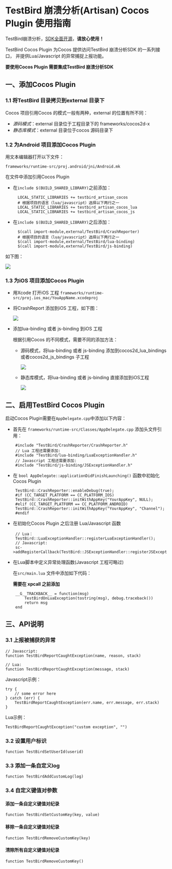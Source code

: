 # TestBird 崩溃分析(Artisan) Cocos Plugin 使用指南

TestBird崩溃分析，[SDK全面开源](https://github.com/TheTestBird)，**请放心使用！**

TestBird Cocos Plugin 为Cocos 提供访问TestBird 崩溃分析SDK 的一系列接口，
并提供Lua/Javascript 的异常捕捉上报功能。

**要使用Cocos Plugin 需要集成TestBird 崩溃分析SDK**

## 一、添加Cocos Plugin

### 1.1 将TestBird 目录拷贝到external 目录下
Cocos 项目引用Cocos 的模式一般有两种，external 的位置有所不同：

* *源码模式*：external 目录位于工程目录下的 frameworks/cocos2d-x
* *静态库模式*：external 目录位于cocos 源码目录下

### 1.2 为Android 项目添加Cocos Plugin
用文本编辑器打开以下文件：

	frameworks/runtime-src/proj.android/jni/Android.mk

在文件中添加引用Cocos Plugin

* 在`include $(BUILD_SHARED_LIBRARY)`之前添加：

		LOCAL_STATIC_LIBRARIES += testbird_artisan_cocos
		# 根据项目的语言（lua/javascript）选择以下两行之一
		LOCAL_STATIC_LIBRARIES += testbird_artisan_cocos_lua
		LOCAL_STATIC_LIBRARIES += testbird_artisan_cocos_js

* 在`include $(BUILD_SHARED_LIBRARY)`之后添加：

		$(call import-module,external/TestBird/CrashReporter)
		# 根据项目的语言（lua/javascript）选择以下两行之一
		$(call import-module,external/TestBird/lua-binding)
		$(call import-module,external/TestBird/js-binding)

如下图：

![](images/edit-mk.png)

### 1.3 为iOS 项目添加Cocos Plugin
*  用Xcode 打开iOS 工程 `frameworks/runtime-src/proj.ios_mac/YouAppName.xcodeproj`
*  将CrashReport 添加到iOS 工程，如下图：

    ![](images/add-crashreporter.png)

*  添加lua-binding 或者 js-binding 到iOS 工程

    根据引用Cocos 的不同模式，需要不同的添加方法：

    -   源码模式，将lua-binding 或者 js-binding 添加到cocos2d_lua_bindings 或者cocos2d_js_bindings 子工程

        ![](image/add-lua-binding.png)

    -   静态库模式，将lua-binding 或者 js-binding 直接添加到iOS工程

        ![](images/add-lua-binding2.png)

## 二、启用TestBird Cocos Plugin
启动Cocos Plugin需要在`AppDelegate.cpp`中添加以下内容：

*  首先在 `frameworks/runtime-src/Classes/AppDelegate.cpp` 添加头文件引用：
		
		#include "TestBird/CrashReporter/CrashReporter.h"
    	// Lua 工程还需要添加:
        #include "TestBird/lua-binding/LuaExceptionHandler.h"    
    	// Javascript 工程还需要添加:    
    	#include "TestBird/js-binding/JSExceptionHandler.h"
    
*  在 `bool AppDelegate::applicationDidFinishLaunching()` 函数中初始化Cocos Plugin
    
    	TestBird::CrashReporter::enableDebug(true);
    	#if (CC_TARGET_PLATFORM == CC_PLATFORM_IOS)
    	TestBird::CrashReporter::initWithAppKey("YourAppKey", NULL);
    	#elif (CC_TARGET_PLATFORM == CC_PLATFORM_ANDROID)
    	TestBird::CrashReporter::initWithAppKey("YourAppKey", "Channel");
    	#endif
    
*  在初始化Cocos Plugin 之后注册 Lua/Javascript 函数

    	// Lua：
    	TestBird::LuaExceptionHandler::registerLuaExceptionHandler();
    	// Javascript:
    	sc->addRegisterCallback(TestBird::JSExceptionHandler::registerJSExceptionHandler);

*  在Lua脚本中定义异常处理函数(Javascript 工程可略过)

    在`src/main.lua` 文件中添加如下代码：

    **需要在 xpcall 之前添加**
    
    	__G__TRACKBACK__ = function(msg)
        	TestBirdOnLuaException(tostring(msg), debug.traceback())
        	return msg
    	end
    	
## 三、API说明

### 3.1 上报被捕获的异常    

    // Javascript:
    function TestBirdReportCaughtException(name, reason, stack)
    
    // Lua:
    function TestBirdReportCaughtException(message, stack)

Javascript示例：

    try {
        // some error here
    } catch (err) {
        TestBirdReportCaughtException(err.name, err.message, err.stack)
    }
    
Lua示例：
    
    TestBirdReportCaughtException("custom exception", "")

### 3.2 设置用户标识
  
    function TestBirdSetUserId(userid)

### 3.3 添加一条自定义log

    function TestBirdAddCustomLog(log)

### 3.4 自定义键值对参数
#### 添加一条自定义键值对纪录

    function TestBirdSetCustomKey(key, value)

#### 移除一条自定义键值对纪录   

    function TestBirdRemoveCustomKey(key)

#### 清除所有自定义键值对纪录

    function TestBirdRemoveCustomKey()
